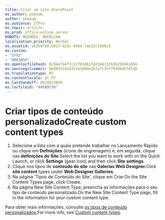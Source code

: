 ```yaml
---
title: Criar um site SharePoint
ms.author: pebaum
author: pebaum
ms.audience: ITPro
ms.topic: article
ms.prod: office-online-server
ROBOTS: NOINDEX, NOFOLLOW
localization_priority: Normal
ms.assetid: e62b9f80-b017-42dc-9464-f4e32c19d6c9
ms.custom:
- "5792"
- "9003050"
ms.openlocfilehash: 0c04ef44f7c2c783d61fd234413263b250481604
ms.sourcegitcommit: 8e093114cd31141664e267a7c7b779398d5fdfa8
ms.translationtype: MT
ms.contentlocale: pt-PT
ms.lasthandoff: 06/04/2020
ms.locfileid: "44569736"
---
```

# <a name="create-custom-content-types"></a><span data-ttu-id="d7aa8-102">Criar tipos de conteúdo personalizado</span><span class="sxs-lookup"><span data-stu-id="d7aa8-102">Create custom content types</span></span>

1. <span data-ttu-id="d7aa8-103">Selecione a lista com a quais pretende trabalhar no Lançamento Rápido ou clique em **Definições** (ícone de engrenagem) e, em seguida, clique nas **definições do Site**.</span><span class="sxs-lookup"><span data-stu-id="d7aa8-103">Select the list you want to work with on the Quick Launch, or click **Settings**  (gear icon) and then click  **Site settings**.</span></span>
2. <span data-ttu-id="d7aa8-104">Clique nos tipos de **conteúdo do site** nas **Galerias Web Designer.**</span><span class="sxs-lookup"><span data-stu-id="d7aa8-104">Click **site content**  types under  **Web Designer Galleries**.</span></span>
3. <span data-ttu-id="d7aa8-105">Na página 'Tipos de Conteúdo do Site', clique em Criar.</span><span class="sxs-lookup"><span data-stu-id="d7aa8-105">On the Site Content Types page, click Create.</span></span>
4. <span data-ttu-id="d7aa8-106">Na página New Site Content Type, preencha as informações para o seu tipo de conteúdo personalizado.</span><span class="sxs-lookup"><span data-stu-id="d7aa8-106">On the New Site Content Type page, fill in the information for your custom content type.</span></span>

<span data-ttu-id="d7aa8-107">Para obter mais informações, consulte [os tipos de conteúdo personalizados.](https://support.microsoft.com/office/e1277a2e-a1e8-4473-9126-91a0647766e5#__toc323548991)</span><span class="sxs-lookup"><span data-stu-id="d7aa8-107">For more info, see  [Custom content types](https://support.microsoft.com/office/e1277a2e-a1e8-4473-9126-91a0647766e5#__toc323548991).</span></span>